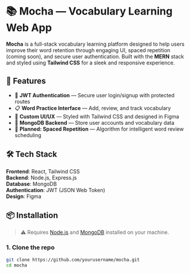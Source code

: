 # 📚 Mocha — Vocabulary Learning Web App

**Mocha** is a full-stack vocabulary learning platform designed to help users improve their word retention through engaging UI, spaced repetition (coming soon), and secure user authentication. Built with the **MERN** stack and styled using **Tailwind CSS** for a sleek and responsive experience.

## 🚀 Features

- 🔐 **JWT Authentication** — Secure user login/signup with protected routes  
- 📋 **Word Practice Interface** — Add, review, and track vocabulary  
- 🎨 **Custom UI/UX** — Styled with Tailwind CSS and designed in Figma  
- 💾 **MongoDB Backend** — Store user accounts and vocabulary data  
- 🔁 **Planned: Spaced Repetition** — Algorithm for intelligent word review scheduling  

## 🛠️ Tech Stack

**Frontend**: React, Tailwind CSS  
**Backend**: Node.js, Express.js  
**Database**: MongoDB  
**Authentication**: JWT (JSON Web Token)  
**Design**: Figma 

## 📦 Installation

> ⚠️ Requires [Node.js](https://nodejs.org/) and [MongoDB](https://www.mongodb.com/) installed on your machine.

### 1. Clone the repo

```bash
git clone https://github.com/yourusername/mocha.git
cd mocha
